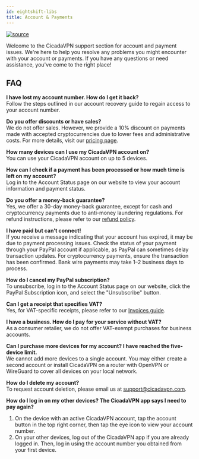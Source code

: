 ```yaml
---
id: eightshift-libs
title: Account & Payments
---
```


[![source](https://img.shields.io/badge/source-CicadaVPN-blue?style=for-the-badge&logo=markdown&labelColor=2a2a2a)](https://github.com/BlorpBleep/support)

Welcome to the CicadaVPN support section for account and payment issues. We're here to help you resolve any problems you might encounter with your account or payments. If you have any questions or need assistance, you've come to the right place!

## FAQ

**I have lost my account number. How do I get it back?**  
Follow the steps outlined in our account recovery guide to regain access to your account number.

**Do you offer discounts or have sales?**  
We do not offer sales. However, we provide a 10% discount on payments made with accepted cryptocurrencies due to lower fees and administrative costs. For more details, visit our [pricing page](#).

**How many devices can I use my CicadaVPN account on?**  
You can use your CicadaVPN account on up to 5 devices.

**How can I check if a payment has been processed or how much time is left on my account?**  
Log in to the Account Status page on our website to view your account information and payment status.

**Do you offer a money-back guarantee?**  
Yes, we offer a 30-day money-back guarantee, except for cash and cryptocurrency payments due to anti-money laundering regulations. For refund instructions, please refer to our [refund policy](#).

**I have paid but can't connect!**  
If you receive a message indicating that your account has expired, it may be due to payment processing issues. Check the status of your payment through your PayPal account if applicable, as PayPal can sometimes delay transaction updates. For cryptocurrency payments, ensure the transaction has been confirmed. Bank wire payments may take 1–2 business days to process.

**How do I cancel my PayPal subscription?**  
To unsubscribe, log in to the Account Status page on our website, click the PayPal Subscription icon, and select the "Unsubscribe" button.

**Can I get a receipt that specifies VAT?**  
Yes, for VAT-specific receipts, please refer to our [Invoices guide](#).

**I have a business. How do I pay for your service without VAT?**  
As a consumer retailer, we do not offer VAT-exempt purchases for business accounts.

**Can I purchase more devices for my account? I have reached the five-device limit.**  
We cannot add more devices to a single account. You may either create a second account or install CicadaVPN on a router with OpenVPN or WireGuard to cover all devices on your local network.

**How do I delete my account?**  
To request account deletion, please email us at [support@cicadavpn.com](mailto:support@cicadavpn.com).

**How do I log in on my other devices? The CicadaVPN app says I need to pay again?**  
1. On the device with an active CicadaVPN account, tap the account button in the top right corner, then tap the eye icon to view your account number.
2. On your other devices, log out of the CicadaVPN app if you are already logged in. Then, log in using the account number you obtained from your first device.
